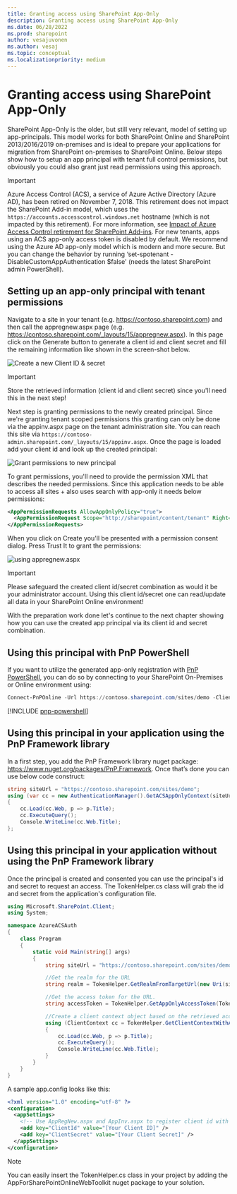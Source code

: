 ```yaml
---
title: Granting access using SharePoint App-Only
description: Granting access using SharePoint App-Only
ms.date: 06/28/2022
ms.prod: sharepoint
author: vesajuvonen
ms.author: vesaj
ms.topic: conceptual
ms.localizationpriority: medium
---
```


# Granting access using SharePoint App-Only

SharePoint App-Only is the older, but still very relevant, model of setting up app-principals. This model works for both SharePoint Online and SharePoint 2013/2016/2019 on-premises and is ideal to prepare your applications for migration from SharePoint on-premises to SharePoint Online. Below steps show how to setup an app principal with tenant full control permissions, but obviously you could also grant just read permissions using this approach.

> [!IMPORTANT]
> Azure Access Control (ACS), a service of Azure Active Directory (Azure AD), has been retired on November 7, 2018. This retirement does not impact the SharePoint Add-in model, which uses the `https://accounts.accesscontrol.windows.net` hostname (which is not impacted by this retirement). For more information, see [Impact of Azure Access Control retirement for SharePoint Add-ins](https://developer.microsoft.com/office/blogs/impact-of-azure-access-control-deprecation-for-sharepoint-add-ins/). For new tenants, apps using an ACS app-only access token is disabled by default. We recommend using the Azure AD app-only model which is modern and more secure. But you can change the behavior by running ‘set-spotenant -DisableCustomAppAuthentication $false' (needs the latest SharePoint admin PowerShell).

## Setting up an app-only principal with tenant permissions

Navigate to a site in your tenant (e.g. https://contoso.sharepoint.com) and then call the appregnew.aspx page (e.g. https://contoso.sharepoint.com/_layouts/15/appregnew.aspx). In this page click on the Generate button to generate a client id and client secret and fill the remaining information like shown in the screen-shot below.

![Create a new Client ID & secret](media/apponly/sharepointapponly1.png)

> [!IMPORTANT]
> Store the retrieved information (client id and client secret) since you'll need this in the next step!

Next step is granting permissions to the newly created principal. Since we're granting tenant scoped permissions this granting can only be done via the appinv.aspx page on the tenant administration site. You can reach this site via `https://contoso-admin.sharepoint.com/_layouts/15/appinv.aspx`. Once the page is loaded add your client id and look up the created principal:

![Grant permissions to new principal](media/apponly/sharepointapponly2.png)

To grant permissions, you'll need to provide the permission XML that describes the needed permissions. Since this application needs to be able to access all sites + also uses search with app-only it needs below permissions:

```XML
<AppPermissionRequests AllowAppOnlyPolicy="true">
  <AppPermissionRequest Scope="http://sharepoint/content/tenant" Right="FullControl" />
</AppPermissionRequests>
```

When you click on Create you'll be presented with a permission consent dialog. Press Trust It to grant the permissions:

![using appregnew.aspx](media/apponly/sharepointapponly3.png)

> [!IMPORTANT]
> Please safeguard the created client id/secret combination as would it be your administrator account. Using this client id/secret one can read/update all data in your SharePoint Online environment!

With the preparation work done let's continue to the next chapter showing how you can use the created app principal via its client id and secret combination.

## Using this principal with PnP PowerShell

If you want to utilize the generated app-only registration with [PnP PowerShell](https://aka.ms/pnp-powershell), you can do so by connecting to your SharePoint On-Premises or Online environment using:

```powershell
Connect-PnPOnline -Url https://contoso.sharepoint.com/sites/demo -ClientId [Your Client ID] -ClientSecret "[Your Client Secret]"
```

[!INCLUDE [pnp-powershell](../../includes/snippets/open-source/pnp-powershell.md)]

## Using this principal in your application using the PnP Framework library

In a first step, you add the PnP Framework library nuget package: https://www.nuget.org/packages/PnP.Framework. Once that’s done you can use below code construct:

```csharp
string siteUrl = "https://contoso.sharepoint.com/sites/demo";
using (var cc = new AuthenticationManager().GetACSAppOnlyContext(siteUrl, "[Your Client ID]", "[Your Client Secret]"))
{
    cc.Load(cc.Web, p => p.Title);
    cc.ExecuteQuery();
    Console.WriteLine(cc.Web.Title);
};
```

## Using this principal in your application without using the PnP Framework library

Once the principal is created and consented you can use the principal's id and secret to request an access. The TokenHelper.cs class will grab the id and secret from the application's configuration file.

```csharp
using Microsoft.SharePoint.Client;
using System;

namespace AzureACSAuth
{
    class Program
    {
        static void Main(string[] args)
        {
            string siteUrl = "https://contoso.sharepoint.com/sites/demo";

            //Get the realm for the URL
            string realm = TokenHelper.GetRealmFromTargetUrl(new Uri(siteUrl));

            //Get the access token for the URL.  
            string accessToken = TokenHelper.GetAppOnlyAccessToken(TokenHelper.SharePointPrincipal, new Uri(siteUrl).Authority, realm).AccessToken;

            //Create a client context object based on the retrieved access token
            using (ClientContext cc = TokenHelper.GetClientContextWithAccessToken(siteUrl, accessToken))
            {
                cc.Load(cc.Web, p => p.Title);
                cc.ExecuteQuery();
                Console.WriteLine(cc.Web.Title);
            }
        }
    }
}
```

A sample app.config looks like this:

```XML
<?xml version="1.0" encoding="utf-8" ?>
<configuration>
  <appSettings>
    <!-- Use AppRegNew.aspx and AppInv.aspx to register client id with secret -->
    <add key="ClientId" value="[Your Client ID]" />
    <add key="ClientSecret" value="[Your Client Secret]" />
  </appSettings>
</configuration>
```

> [!NOTE]
> You can easily insert the TokenHelper.cs class in your project by adding the AppForSharePointOnlineWebToolkit nuget package to your solution.

